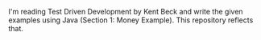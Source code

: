 I'm reading Test Driven Development by Kent Beck and write the given examples using Java (Section 1: Money Example). This repository reflects that.
